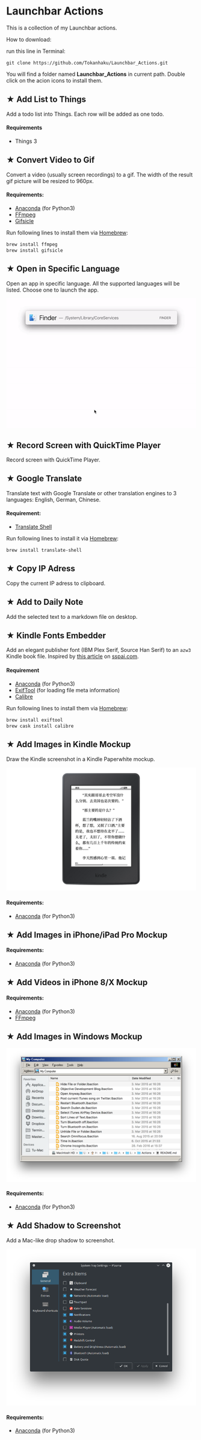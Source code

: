 

# Launchbar Actions

This is a collection of my Launchbar actions.

How to download:

run this line in Terminal:

```
git clone https://github.com/Tokanhaku/Launchbar_Actions.git
```

You will find a folder named **Launchbar_Actions** in current path. Double click on the acion icons to install them.

## ★ Add List to Things


Add a todo list into Things. Each row will be added as one todo.

#### Requirements

- Things 3 

## ★ Convert Video to Gif

Convert a video (usually screen recordings) to a gif. The width of the result gif picture will be resized to 960px.

#### Requirements:

- [Anaconda](https://www.anaconda.com/download/#macos) (for Python3)
- [FFmpeg](https://www.ffmpeg.org)
- [Gifsicle](https://www.lcdf.org/gifsicle/)

Run following lines to install them via [Homebrew](https://brew.sh):

```
brew install ffmpeg
brew install gifsicle
```

## ★ Open in Specific Language

Open an app in specific language. All the supported languages will be listed. Choose one to launch the app.

![](https://raw.githubusercontent.com/Tokanhaku/Launchbar_Actions/master/README_img/open_in_specific_language.gif)

## ★ Record Screen with QuickTime Player

Record screen with QuickTime Player.


## ★ Google Translate

Translate text with Google Translate or other translation engines to 3 languages: English, German, Chinese. 

#### Requirement:

- [Translate Shell](https://www.soimort.org/translate-shell/)

Run following lines to install it via [Homebrew](https://brew.sh):

```
brew install translate-shell
```


## ★ Copy IP Adress

Copy the current IP adress to clipboard.

## ★ Add to Daily Note

Add the selected text to a markdown file on desktop.

## ★ Kindle Fonts Embedder

Add an elegant publisher font (IBM Plex Serif, Source Han Serif) to an `azw3` Kindle book file. Inspired by [this article](https://sspai.com/post/43931) on [sspai.com](https://sspai.com).

#### Requirement

- [Anaconda](https://www.anaconda.com/download/#macos) (for Python3)
- [ExifTool](https://www.sno.phy.queensu.ca/~phil/exiftool/index.html) (for loading file meta information)
- [Calibre](https://calibre-ebook.com/)

Run following lines to install them via [Homebrew](https://brew.sh):

```
brew install exiftool
brew cask install calibre
```

## ★ Add Images in Kindle Mockup

Draw the Kindle screenshot in a Kindle Paperwhite mockup.

![](https://raw.githubusercontent.com/Tokanhaku/Launchbar_Actions/master/README_img/kindle_mockup.png)

#### Requirements:

- [Anaconda](https://www.anaconda.com/download/#macos) (for Python3)


## ★ Add Images in iPhone/iPad Pro Mockup
#### Requirements:

- [Anaconda](https://www.anaconda.com/download/#macos) (for Python3)

## ★ Add Videos in iPhone 8/X Mockup
####  Requirements:

- [Anaconda](https://www.anaconda.com/download/#macos) (for Python3)
- [FFmpeg](https://www.ffmpeg.org)

## ★ Add Images in Windows Mockup

![](https://raw.githubusercontent.com/Tokanhaku/Launchbar_Actions/master/README_img/Windows_with_shadow.png)

####  Requirements:

- [Anaconda](https://www.anaconda.com/download/#macos) (for Python3)


## ★ Add Shadow to Screenshot

Add a Mac-like drop shadow to screenshot.

![](https://raw.githubusercontent.com/Tokanhaku/Launchbar_Actions/master/README_img/KDE-Window_with_shadow.png)


####  Requirements:

- [Anaconda](https://www.anaconda.com/download/#macos) (for Python3)
